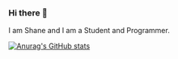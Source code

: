### Hi there 👋

I am Shane and I am a Student and Programmer.

[![Anurag's GitHub stats](https://github-readme-stats.vercel.app/api?username=Shaneloong)](https://github.com/anuraghazra/github-readme-stats)
